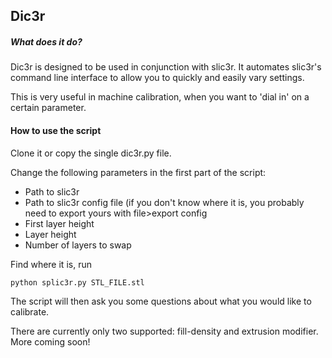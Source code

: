 ## Dic3r

##### What does it do?
Dic3r is designed to be used in conjunction with slic3r. It automates slic3r's command line interface to allow you
to quickly and easily vary settings.

This is very useful in machine calibration, when you want to 'dial in' on a certain parameter.

#### How to use the script
Clone it or copy the single dic3r.py file.

Change the following parameters in the first part of the script:
* Path to slic3r
* Path to slic3r config file (if you don't know where it is, you probably need to export yours with file>export config
* First layer height
* Layer height
* Number of layers to swap

Find where it is, run

    python splic3r.py STL_FILE.stl 

The script will then ask you some questions about what you would like to calibrate.

There are currently only two supported: fill-density and extrusion modifier. More coming soon!
